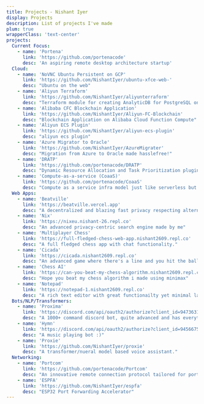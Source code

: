 ```yaml
---
title: Projects - Nishant Iyer
display: Projects
description: List of projects I've made
plum: true
wrapperClass: 'text-center'
projects:
  Current Focus:
    - name: 'Portena'
      link: 'https://github.com/portenacode'
      desc: 'An aspiring remote desktop architecture startup'
  Cloud:
    - name: 'NoVNC Ubuntu Persistent on GCP'
      link: 'https://github.com/NishantIyer/ubuntu-xfce-web-'
      desc: "Ubuntu on the web"
    - name: 'Aliyun Terraform'
      link: 'https://github.com/NishantIyer/aliyunterraform'
      desc: "Terraform module for creating AnalyticDB for PostgreSQL on Alibaba Cloud."
    - name: 'Alibaba CFC Blockchain Application'
      link: 'https://github.com/NishantIyer/Aliyun-FC-Blockchain'
      desc: "Blockchain Application on Alibaba Cloud Function Compute"
    - name: 'Aliyun ECS Plugin'
      link: 'https://github.com/NishantIyer/aliyun-ecs-plugin'
      desc: "aliyun ecs plugin"
    - name: 'Azure Migrator to Oracle'
      link: 'https://github.com/NishantIyer/AzureMigrater'
      desc: "Migration from Azure to Oracle made hasslefree!"
    - name: 'DRATP'
      link: 'https://github.com/portenacode/DRATP'
      desc: "Dynamic Resource Allocation and Task Prioritization plugin for instances."
    - name: 'Compute-as-a-service (CoaaS)'
      link: 'https://github.com/portenacode/CoaaS'
      desc: "Compute as a service infra model just like serverless but with no cold starts and failovers."
  Web Apps:
    - name: 'Beatville'
      link: 'https://beatville.vercel.app'
      desc: "A decentralized and blazing fast privacy respecting alternative to Spotify and Youtube"
    - name: 'Nix'
      link: 'https://nixeu.nishant-26.repl.co'
      desc: "An advanced privacy-centric search engine made by me"
    - name: 'Multiplayer Chess'
      link: 'https://full-fledged-chess-web-app.nishant2609.repl.co'
      desc: "A full fledged chess app with chat functionality."
    - name: 'Cicada'
      link: 'https://cicada.nishant2609.repl.co'
      desc: "An advanced game where there's a line and you hit the balls with it removing all the anger you have on your husband"
    - name: 'Chess AI'
      link: 'https://can-you-beat-my-chess-algorithm.nishant2609.repl.co'
      desc: "Hope you beat my chess algorithm i made using minimax"
    - name: 'Notepad'
      link: 'https://notepad-1.nishant2609.repl.co'
      desc: "A rich text editor with great functionailty yet minimal layout"
  Bots/NLP/Transformers:
    - name: 'Proxima'
      link: 'https://discord.com/api/oauth2/authorize?client_id=947363163081412681&permissions=8&scope=bot'
      desc: "A 1000+ command discord bot, quite advanced and has everything you can imagine. Sadly, it never gained traction but was quite a hit among my friends"
    - name: 'Hymn'
      link: 'https://discord.com/api/oauth2/authorize?client_id=945667542997954590&permissions=8&scope=bot'
      desc: "A music playing bot :)"
    - name: 'Proxie'
      link: 'https://github.com/NishantIyer/proxie'
      desc: "A transformer/nueral model based voice assistant."
  Networking:
    - name: 'Portcom'
      link: 'https://github.com/portenacode/Portcom'
      desc: "An innovative remote connection protocol tailored for portena"
    - name: 'ESPFA'
      link: 'https://github.com/NishantIyer/espfa'
      desc: "ESP32 Port Forwarding Accelerator"
---
```


<!-- @layout-full-width -->

<ListProjects :projects="frontmatter.projects" />
